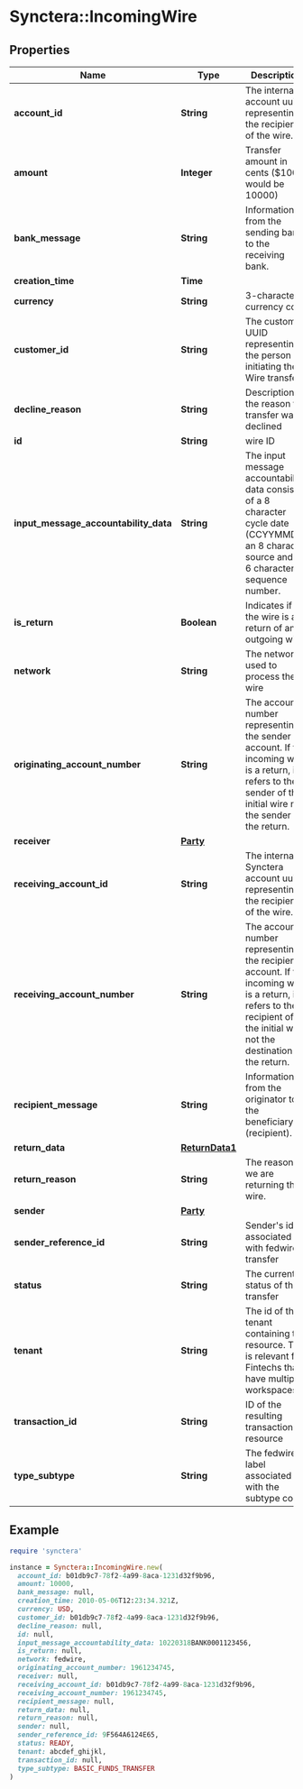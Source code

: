 # Synctera::IncomingWire

## Properties

| Name | Type | Description | Notes |
| ---- | ---- | ----------- | ----- |
| **account_id** | **String** | The internal account uuid representing the recipient of the wire. | [optional] |
| **amount** | **Integer** | Transfer amount in cents ($100 would be 10000) |  |
| **bank_message** | **String** | Information from the sending bank to the receiving bank. | [optional] |
| **creation_time** | **Time** |  | [readonly] |
| **currency** | **String** | 3-character currency code | [optional] |
| **customer_id** | **String** | The customer UUID representing the person initiating the Wire transfer | [optional] |
| **decline_reason** | **String** | Description of the reason the transfer was declined | [optional] |
| **id** | **String** | wire ID | [readonly] |
| **input_message_accountability_data** | **String** | The input message accountability data consists of a 8 character cycle date (CCYYMMDD) an 8 character source and a 6 character sequence number. | [optional][readonly] |
| **is_return** | **Boolean** | Indicates if the wire is a return of an outgoing wire |  |
| **network** | **String** | The network used to process the wire | [optional] |
| **originating_account_number** | **String** | The account number representing the sender account. If the incoming wire is a return, it refers to the sender of the initial wire not the sender of the return. | [optional] |
| **receiver** | [**Party**](Party.md) |  |  |
| **receiving_account_id** | **String** | The internal Synctera account uuid representing the recipient of the wire. | [optional] |
| **receiving_account_number** | **String** | The account number representing the recipient account. If the incoming wire is a return, it refers to the recipient of the initial wire not the destination of the return. |  |
| **recipient_message** | **String** | Information from the originator to the beneficiary (recipient). | [optional] |
| **return_data** | [**ReturnData1**](ReturnData1.md) |  | [optional] |
| **return_reason** | **String** | The reason we are returning this wire. | [optional] |
| **sender** | [**Party**](Party.md) |  |  |
| **sender_reference_id** | **String** | Sender&#39;s id associated with fedwire transfer | [readonly] |
| **status** | **String** | The current status of the transfer | [readonly] |
| **tenant** | **String** | The id of the tenant containing the resource. This is relevant for Fintechs that have multiple workspaces.  |  |
| **transaction_id** | **String** | ID of the resulting transaction resource | [optional][readonly] |
| **type_subtype** | **String** | The fedwire label associated with the subtype code | [optional] |

## Example

```ruby
require 'synctera'

instance = Synctera::IncomingWire.new(
  account_id: b01db9c7-78f2-4a99-8aca-1231d32f9b96,
  amount: 10000,
  bank_message: null,
  creation_time: 2010-05-06T12:23:34.321Z,
  currency: USD,
  customer_id: b01db9c7-78f2-4a99-8aca-1231d32f9b96,
  decline_reason: null,
  id: null,
  input_message_accountability_data: 10220318BANK0001123456,
  is_return: null,
  network: fedwire,
  originating_account_number: 1961234745,
  receiver: null,
  receiving_account_id: b01db9c7-78f2-4a99-8aca-1231d32f9b96,
  receiving_account_number: 1961234745,
  recipient_message: null,
  return_data: null,
  return_reason: null,
  sender: null,
  sender_reference_id: 9F564A6124E65,
  status: READY,
  tenant: abcdef_ghijkl,
  transaction_id: null,
  type_subtype: BASIC_FUNDS_TRANSFER
)
```

